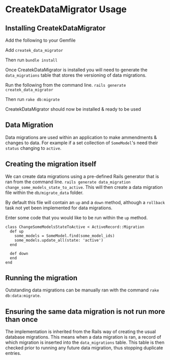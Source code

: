 # CreatekDataMigrator Usage

## Installing CreatekDataMigrator

Add the following to your Gemfile

Add `createk_data_migrator`

Then run `bundle install`

Once CreatekDataMigrator is installed you will need to generate the `data_migrations`
table that stores the versioning of data migrations.

Run the following from the command line. `rails generate createk_data_migrator`

Then run `rake db:migrate`

CreatekDataMigrator should now be installed & ready to be used

## Data Migration

Data migrations are used within an application to make ammendments & changes to data. 
For example if a set collection of `SomeModel`'s need their `status` changing to
`active`.

## Creating the migration itself 

We can create data migrations using a pre-defined Rails generator that is ran
from the command line. `rails generate data_migration change_some_models_state_to_active`.
This will then create a data migration file within the `db/migrate_data` folder.

By default this file will contain an `up` and a `down` method, although a
`rollback` task not yet been implemented for data migrations.

Enter some code that you would like to be run within the `up` method.

```
class ChangeSomeModelsStateToActive < ActiveRecord::Migration
  def up
    some_models = SomeModel.find(some_model_ids)
    some_models.update_all(state: 'active')
  end

  def down
  end
end
```

## Running the migration

Outstanding data migrations can be manually ran with the command `rake db:data:migrate`.

## Ensuring the same data migration is not run more than once

The implementation is inherited from the Rails way of creating the usual database
migrations. This means when a data migration is ran, a record of which migration 
is inserted into the `data_migrations` table. This table is then checked prior
to running any future data migration, thus stopping duplicate entries.
